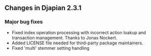 ## Changes in Djapian 2.3.1 ##

### Major bug fixes ###

  * Fixed index operation processing with incorrect action loakup and transaction management. Thanks to Jonas Nockert.
  * Added LICENSE file needed for third-party package maintainers.
  * Fixed 'multi' stemmer setting handling